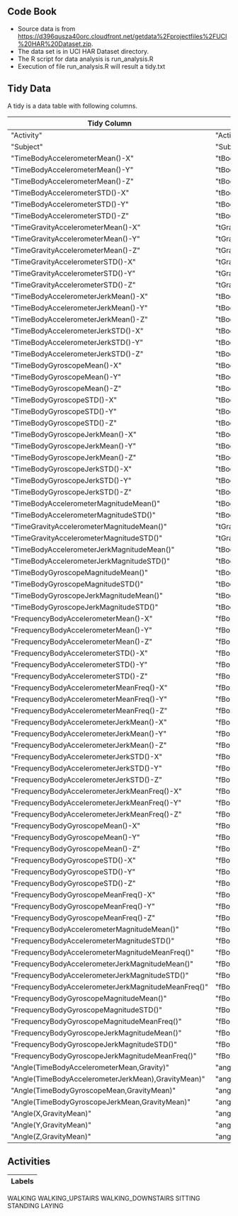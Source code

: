 ## Code Book

* Source data is from https://d396qusza40orc.cloudfront.net/getdata%2Fprojectfiles%2FUCI%20HAR%20Dataset.zip.
* The data set is in UCI HAR Dataset directory.
* The R script for data analysis is run_analysis.R
* Execution of file run_analysis.R will result a tidy.txt

## Tidy Data

A tidy is a data table with following columns. 

Tidy Column  |	Original Column
------------ | -----------------
"Activity"                                         	 |"Activity"                            
 "Subject"                                           	 |"Subject"
 "TimeBodyAccelerometerMean()-X"                     	 |"tBodyAcc-mean()-X"                   
 "TimeBodyAccelerometerMean()-Y"                    	 |"tBodyAcc-mean()-Y"                    
 "TimeBodyAccelerometerMean()-Z"                     	 |"tBodyAcc-mean()-Z"                   
 "TimeBodyAccelerometerSTD()-X"                     	 |"tBodyAcc-std()-X"                     
 "TimeBodyAccelerometerSTD()-Y"                      	 |"tBodyAcc-std()-Y"                     
 "TimeBodyAccelerometerSTD()-Z"                     	 |"tBodyAcc-std()-Z"                    
 "TimeGravityAccelerometerMean()-X"                  	 |"tGravityAcc-mean()-X"                 
 "TimeGravityAccelerometerMean()-Y"                 	 |"tGravityAcc-mean()-Y"                 
 "TimeGravityAccelerometerMean()-Z"                  	 |"tGravityAcc-mean()-Z"                
 "TimeGravityAccelerometerSTD()-X"                  	 |"tGravityAcc-std()-X"                 
 "TimeGravityAccelerometerSTD()-Y"                   	 |"tGravityAcc-std()-Y"                
 "TimeGravityAccelerometerSTD()-Z"                  	 |"tGravityAcc-std()-Z"                 
 "TimeBodyAccelerometerJerkMean()-X"                 	 |"tBodyAccJerk-mean()-X"                
 "TimeBodyAccelerometerJerkMean()-Y"                	 |"tBodyAccJerk-mean()-Y"               
 "TimeBodyAccelerometerJerkMean()-Z"                 	 |"tBodyAccJerk-mean()-Z"               
 "TimeBodyAccelerometerJerkSTD()-X"                 	 |"tBodyAccJerk-std()-X"                
 "TimeBodyAccelerometerJerkSTD()-Y"                  	 |"tBodyAccJerk-std()-Y"                 
 "TimeBodyAccelerometerJerkSTD()-Z"                 	 |"tBodyAccJerk-std()-Z"                
 "TimeBodyGyroscopeMean()-X"                         	 |"tBodyGyro-mean()-X"                   
 "TimeBodyGyroscopeMean()-Y"                        	 |"tBodyGyro-mean()-Y"                   
 "TimeBodyGyroscopeMean()-Z"                         	 |"tBodyGyro-mean()-Z"                  
 "TimeBodyGyroscopeSTD()-X"                         	 |"tBodyGyro-std()-X"                   
 "TimeBodyGyroscopeSTD()-Y"                          	 |"tBodyGyro-std()-Y"                   
 "TimeBodyGyroscopeSTD()-Z"                         	 |"tBodyGyro-std()-Z"                   
 "TimeBodyGyroscopeJerkMean()-X"                     	 |"tBodyGyroJerk-mean()-X"              
 "TimeBodyGyroscopeJerkMean()-Y"                    	 |"tBodyGyroJerk-mean()-Y"               
 "TimeBodyGyroscopeJerkMean()-Z"                     	 |"tBodyGyroJerk-mean()-Z"              
 "TimeBodyGyroscopeJerkSTD()-X"                     	 |"tBodyGyroJerk-std()-X"                
 "TimeBodyGyroscopeJerkSTD()-Y"                      	 |"tBodyGyroJerk-std()-Y"                
 "TimeBodyGyroscopeJerkSTD()-Z"                     	 |"tBodyGyroJerk-std()-Z"               
 "TimeBodyAccelerometerMagnitudeMean()"              	 |"tBodyAccMag-mean()"                   
 "TimeBodyAccelerometerMagnitudeSTD()"              	 |"tBodyAccMag-std()"                   
 "TimeGravityAccelerometerMagnitudeMean()"           	 |"tGravityAccMag-mean()"               
 "TimeGravityAccelerometerMagnitudeSTD()"           	 |"tGravityAccMag-std()"                 
 "TimeBodyAccelerometerJerkMagnitudeMean()"          	 |"tBodyAccJerkMag-mean()"               
 "TimeBodyAccelerometerJerkMagnitudeSTD()"          	 |"tBodyAccJerkMag-std()"               
 "TimeBodyGyroscopeMagnitudeMean()"                  	 |"tBodyGyroMag-mean()"                 
 "TimeBodyGyroscopeMagnitudeSTD()"                  	 |"tBodyGyroMag-std()"                   
 "TimeBodyGyroscopeJerkMagnitudeMean()"              	 |"tBodyGyroJerkMag-mean()"             
 "TimeBodyGyroscopeJerkMagnitudeSTD()"              	 |"tBodyGyroJerkMag-std()"              
 "FrequencyBodyAccelerometerMean()-X"                	 |"fBodyAcc-mean()-X"                    
 "FrequencyBodyAccelerometerMean()-Y"               	 |"fBodyAcc-mean()-Y"                   
 "FrequencyBodyAccelerometerMean()-Z"                	 |"fBodyAcc-mean()-Z"                    
 "FrequencyBodyAccelerometerSTD()-X"                	 |"fBodyAcc-std()-X"                     
 "FrequencyBodyAccelerometerSTD()-Y"                 	 |"fBodyAcc-std()-Y"                    
 "FrequencyBodyAccelerometerSTD()-Z"                	 |"fBodyAcc-std()-Z"                     
 "FrequencyBodyAccelerometerMeanFreq()-X"            	 |"fBodyAcc-meanFreq()-X"                
 "FrequencyBodyAccelerometerMeanFreq()-Y"           	 |"fBodyAcc-meanFreq()-Y"               
 "FrequencyBodyAccelerometerMeanFreq()-Z"            	 |"fBodyAcc-meanFreq()-Z"                
 "FrequencyBodyAccelerometerJerkMean()-X"           	 |"fBodyAccJerk-mean()-X"               
 "FrequencyBodyAccelerometerJerkMean()-Y"            	 |"fBodyAccJerk-mean()-Y"               
 "FrequencyBodyAccelerometerJerkMean()-Z"           	 |"fBodyAccJerk-mean()-Z"               
 "FrequencyBodyAccelerometerJerkSTD()-X"             	 |"fBodyAccJerk-std()-X"                 
 "FrequencyBodyAccelerometerJerkSTD()-Y"            	 |"fBodyAccJerk-std()-Y"                
 "FrequencyBodyAccelerometerJerkSTD()-Z"             	 |"fBodyAccJerk-std()-Z"                 
 "FrequencyBodyAccelerometerJerkMeanFreq()-X"       	 |"fBodyAccJerk-meanFreq()-X"            
 "FrequencyBodyAccelerometerJerkMeanFreq()-Y"        	 |"fBodyAccJerk-meanFreq()-Y"           
 "FrequencyBodyAccelerometerJerkMeanFreq()-Z"       	 |"fBodyAccJerk-meanFreq()-Z"            
 "FrequencyBodyGyroscopeMean()-X"                    	 |"fBodyGyro-mean()-X"                   
 "FrequencyBodyGyroscopeMean()-Y"                   	 |"fBodyGyro-mean()-Y"                  
 "FrequencyBodyGyroscopeMean()-Z"                    	 |"fBodyGyro-mean()-Z"                  
 "FrequencyBodyGyroscopeSTD()-X"                    	 |"fBodyGyro-std()-X"                    
 "FrequencyBodyGyroscopeSTD()-Y"                     	 |"fBodyGyro-std()-Y"                   
 "FrequencyBodyGyroscopeSTD()-Z"                    	 |"fBodyGyro-std()-Z"                    
 "FrequencyBodyGyroscopeMeanFreq()-X"                	 |"fBodyGyro-meanFreq()-X"              
 "FrequencyBodyGyroscopeMeanFreq()-Y"               	 |"fBodyGyro-meanFreq()-Y"              
 "FrequencyBodyGyroscopeMeanFreq()-Z"                	 |"fBodyGyro-meanFreq()-Z"              
 "FrequencyBodyAccelerometerMagnitudeMean()"        	 |"fBodyAccMag-mean()"                   
 "FrequencyBodyAccelerometerMagnitudeSTD()"          	 |"fBodyAccMag-std()"                   
 "FrequencyBodyAccelerometerMagnitudeMeanFreq()"    	 |"fBodyAccMag-meanFreq()"               
 "FrequencyBodyAccelerometerJerkMagnitudeMean()"     	 |"fBodyBodyAccJerkMag-mean()"           
 "FrequencyBodyAccelerometerJerkMagnitudeSTD()"     	 |"fBodyBodyAccJerkMag-std()"           
 "FrequencyBodyAccelerometerJerkMagnitudeMeanFreq()" 	 |"fBodyBodyAccJerkMag-meanFreq()"      
 "FrequencyBodyGyroscopeMagnitudeMean()"            	 |"fBodyBodyGyroMag-mean()"              
 "FrequencyBodyGyroscopeMagnitudeSTD()"              	 |"fBodyBodyGyroMag-std()"              
 "FrequencyBodyGyroscopeMagnitudeMeanFreq()"        	 |"fBodyBodyGyroMag-meanFreq()"          
 "FrequencyBodyGyroscopeJerkMagnitudeMean()"         	 |"fBodyBodyGyroJerkMag-mean()"          
 "FrequencyBodyGyroscopeJerkMagnitudeSTD()"         	 |"fBodyBodyGyroJerkMag-std()"          
 "FrequencyBodyGyroscopeJerkMagnitudeMeanFreq()"     	 |"fBodyBodyGyroJerkMag-meanFreq()"      
 "Angle(TimeBodyAccelerometerMean,Gravity)"         	 |"angle(tBodyAccMean,gravity)"          
 "Angle(TimeBodyAccelerometerJerkMean),GravityMean)" 	 |"angle(tBodyAccJerkMean),gravityMean)"
 "Angle(TimeBodyGyroscopeMean,GravityMean)"         	 |"angle(tBodyGyroMean,gravityMean)"    
 "Angle(TimeBodyGyroscopeJerkMean,GravityMean)"      	 |"angle(tBodyGyroJerkMean,gravityMean)" 
 "Angle(X,GravityMean)"                             	 |"angle(X,gravityMean)"                
 "Angle(Y,GravityMean)"                              	 |"angle(Y,gravityMean)"                 
 "Angle(Z,GravityMean)" 	 							 |"angle(Z,gravityMean)"      
 
 
 
 ## Activities
 Labels |
 -------|
 WALKING
 WALKING_UPSTAIRS
 WALKING_DOWNSTAIRS
 SITTING
 STANDING
 LAYING
 